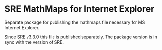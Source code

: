 # SRE MathMaps for Internet Explorer

Separate package for publishing the mathmaps file necessary for MS Internet Explorer.

Since SRE v3.3.0 this file is published separately. The package version is in
sync with the version of SRE.


